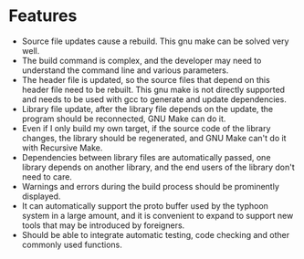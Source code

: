 # Features

* Source file updates cause a rebuild. This gnu make can be solved very well.
* The build command is complex, and the developer may need to understand the command line and various parameters.
* The header file is updated, so the source files that depend on this header file need to be rebuilt. This gnu make is not directly supported and needs to be used with gcc to generate and update dependencies.
* Library file update, after the library file depends on the update, the program should be reconnected, GNU Make can do it.
* Even if I only build my own target, if the source code of the library changes, the library should be regenerated, and GNU Make can't do it with Recursive Make.
* Dependencies between library files are automatically passed, one library depends on another library, and the end users of the library don't need to care.
* Warnings and errors during the build process should be prominently displayed.
* It can automatically support the proto buffer used by the typhoon system in a large amount, and it is convenient to expand to support new tools that may be introduced by foreigners.
* Should be able to integrate automatic testing, code checking and other commonly used functions.
